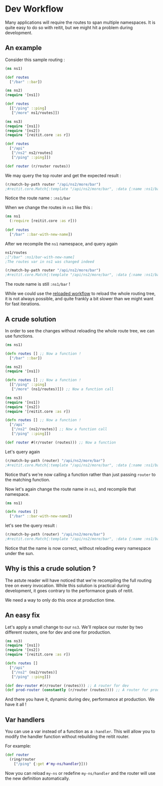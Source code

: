 # Dev Workflow

Many applications will require the routes to span multiple namespaces. It is quite easy to do so with reitit, but we might hit a problem during development.

## An example

Consider this sample routing :

```clj
(ns ns1)

(def routes
  ["/bar" ::bar])

(ns ns2)
(require '[ns1])

(def routes
  [["/ping" ::ping]
   ["/more" ns1/routes]])

(ns ns3)
(require '[ns1])
(require '[ns2])
(require '[reitit.core :as r])

(def routes
  ["/api"
   ["/ns2" ns2/routes]
   ["/ping" ::ping]])

(def router (r/router routes))
```

We may query the top router and get the expected result :
```clj
(r/match-by-path router "/api/ns2/more/bar")
;#reitit.core.Match{:template "/api/ns2/more/bar", :data {:name :ns1/bar}, :result nil, :path-params {}, :path "/api/ns2/more/bar"}
```

Notice the route name : ```:ns1/bar```

When we change the routes in ```ns1``` like this :
```clj
(ns ns1
  (:require [reitit.core :as r]))
  
(def routes
  ["/bar" ::bar-with-new-name])
```

After we recompile the ```ns1``` namespace, and query again
```clj
ns1/routes
;["/bar" :ns1/bar-with-new-name]
;The routes var in ns1 was changed indeed

(r/match-by-path router "/api/ns2/more/bar")
;#reitit.core.Match{:template "/api/ns2/more/bar", :data {:name :ns1/bar}, :result nil, :path-params {}, :path "/api/ns2/more/bar"}
```

The route name is still ```:ns1/bar``` !

While we could use the [reloaded workflow](http://thinkrelevance.com/blog/2013/06/04/clojure-workflow-reloaded) to reload the whole routing tree, it is not always possible, and quite frankly a bit slower than we might want for fast iterations.

## A crude solution

In order to see the changes without reloading the whole route tree, we can use functions.

```clj
(ns ns1)

(defn routes [] ;; Now a function !
  ["/bar" ::bar])

(ns ns2)
(require '[ns1])

(defn routes [] ;; Now a function !
  [["/ping" ::ping]
   ["/more" (ns1/routes)]]) ;; Now a function call

(ns ns3)
(require '[ns1])
(require '[ns2])
(require '[reitit.core :as r])

(defn routes [] ;; Now a function !
  ["/api"
   ["/ns2" (ns2/routes)] ;; Now a function call
   ["/ping" ::ping]])

(def router #(r/router (routes))) ;; Now a function
```

Let's query again

```clj
(r/match-by-path (router) "/api/ns2/more/bar") 
;#reitit.core.Match{:template "/api/ns2/more/bar", :data {:name :ns1/bar}, :result nil, :path-params {}, :path "/api/ns2/more/bar"}
```

Notice that's we're now calling a function rather than just passing ```router``` to the matching function.

Now let's again change the route name in ```ns1```, and recompile that namespace.

```clj
(ns ns1)

(defn routes [] 
  ["/bar" ::bar-with-new-name])
```

let's see the query result :

```clj
(r/match-by-path (router) "/api/ns2/more/bar")
;#reitit.core.Match{:template "/api/ns2/more/bar", :data {:name :ns1/bar-with-new-name}, :result nil, :path-params {}, :path "/api/ns2/more/bar"}
```

Notice that the name is now correct, without reloading every namespace under the sun.

## Why is this a crude solution ?

The astute reader will have noticed that we're recompiling the full routing tree on every invocation. While this solution is practical during development, it goes contrary to the performance goals of reitit.

We need a way to only do this once at production time.

## An easy fix

Let's apply a small change to our ```ns3```. We'll replace our router by two different routers, one for dev and one for production.

```clj
(ns ns3)
(require '[ns1])
(require '[ns2])
(require '[reitit.core :as r])

(defn routes [] 
  ["/api"
   ["/ns2" (ns2/routes)] 
   ["/ping" ::ping]])

(def dev-router #(r/router (routes))) ;; A router for dev
(def prod-router (constantly (r/router (routes)))) ;; A router for prod 
```

And there you have it, dynamic during dev, performance at production. We have it all !

## Var handlers

You can use a var instead of a function as a `:handler`. This will
allow you to modify the handler function without rebuilding the reitit
router.

For example:

```clj
(def router
  (ring/router
    ["/ping" {:get #'my-ns/handler}]))
```

Now you can reload `my-ns` or redefine `my-ns/handler` and the router
will use the new definition automatically.
